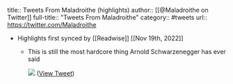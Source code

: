 title:: Tweets From Maladroithe (highlights)
author:: [[@Maladroithe on Twitter]]
full-title:: "Tweets From Maladroithe"
category:: #tweets
url:: https://twitter.com/Maladroithe

- Highlights first synced by [[Readwise]] [[Nov 19th, 2022]]
	- This is still the most hardcore thing Arnold Schwarzenegger has ever said 
	  
	  ![](https://pbs.twimg.com/media/Fh35-18akAAEHWH.jpg) ([View Tweet](https://twitter.com/Maladroithe/status/1593704707884978176))